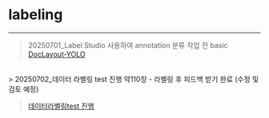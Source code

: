 # labeling
<hr>

> 20250701_Label Studio 사용하여 annotation 분류 작업 전 basic <br>
> [DocLayout-YOLO](https://github.com/daanhaa/labeling/blob/main/20250701.md)
<br>
> 20250702_데이터 라벨링 test 진행 약110장 - 라벨링 후 피드백 받기 완료 (수정 및 검토 예정) <br>

> [데이터라벨링test 진행](https://github.com/daanhaa/labeling/blob/main/20250702.md)
